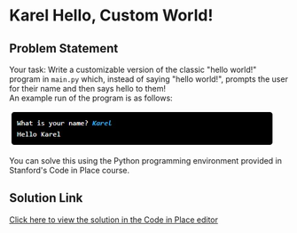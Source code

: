 # Karel Hello, Custom World!

## Problem Statement

Your task: Write a customizable version of the classic "hello world!" program in `main.py` which, instead of saying "hello world!", prompts the user for their name and then says hello to them!  
An example run of the program is as follows:

![Sample Result](result.jpeg)

You can solve this using the Python programming environment provided in Stanford's Code in Place course.

## Solution Link

[Click here to view the solution in the Code in Place editor](https://codeinplace.stanford.edu/cip5/share/rCTHxErMu3Rf7oiB9sra)
